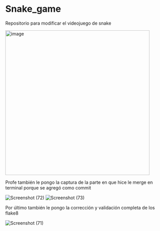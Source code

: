 # Snake_game
Repositorio para modificar el videojuego de snake

<img width="451" alt="image" src="https://github.com/Sofiosu24/Snake_game/assets/136507726/89e0f8d5-d360-4799-b89c-d0cc0333b8cc">

Profe también le pongo la captura de la parte en que hice le merge en terminal porque se agregó como commit

![Screenshot (72)](https://github.com/Sofiosu24/Snake_game/assets/136507726/e6c8aa93-9fa2-4e22-931e-4c3287440b39)
![Screenshot (73)](https://github.com/Sofiosu24/Snake_game/assets/136507726/632d08d7-1f30-4081-af18-83b1e4cf479c)

Por último también le pongo la corrección y validación completa de los flake8

![Screenshot (71)](https://github.com/Sofiosu24/Snake_game/assets/136507726/55a49136-a2bb-48b7-b89e-0b30e7a4b10a)


